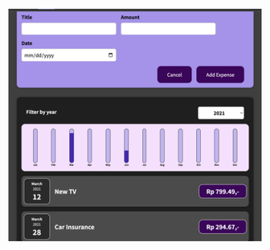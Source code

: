 ![preview](https://github.com/galhardj/expense-tracking-app/blob/main/static/image/preview-expense-track.png?raw=true)
